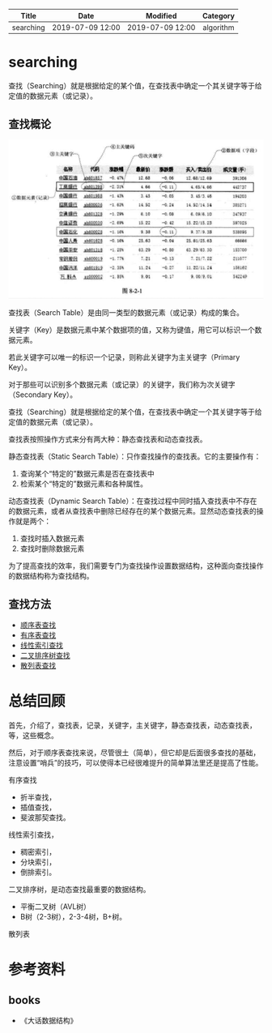 | Title                | Date             | Modified         | Category          |
|:--------------------:|:----------------:|:----------------:|:-----------------:|
| searching            | 2019-07-09 12:00 | 2019-07-09 12:00 | algorithm         |


# searching


查找（Searching）就是根据给定的某个值，在查找表中确定一个其关键字等于给定值的数据元素（或记录）。



## 查找概论




![](./images/searching_01.png)


查找表（Search Table）是由同一类型的数据元素（或记录）构成的集合。

关键字（Key）是数据元素中某个数据项的值，又称为键值，用它可以标识一个数据元素。

若此关键字可以唯一的标识一个记录，则称此关键字为主关键字（Primary Key）。

对于那些可以识别多个数据元素（或记录）的关键字，我们称为次关键字（Secondary Key）。

查找（Searching）就是根据给定的某个值，在查找表中确定一个其关键字等于给定值的数据元素（或记录）。





查找表按照操作方式来分有两大种：静态查找表和动态查找表。

静态查找表（Static Search Table）：只作查找操作的查找表。它的主要操作有：
1. 查询某个“特定的”数据元素是否在查找表中
2. 检索某个“特定的”数据元素和各种属性。

动态查找表（Dynamic Search Table）：在查找过程中同时插入查找表中不存在的数据元素，或者从查找表中删除已经存在的某个数据元素。显然动态查找表的操作就是两个：
1. 查找时插入数据元素
2. 查找时删除数据元素


为了提高查找的效率，我们需要专门为查找操作设置数据结构，这种面向查找操作的数据结构称为查找结构。




## 查找方法

- [顺序表查找](./sequential_search.md)
- [有序表查找](./sorted_search.md)
- [线性索引查找](./index_search.md)
- [二叉排序树查找](./binary_sort_tree_search.md)
- [散列表查找](./hash_search.md)





# 总结回顾


首先，介绍了，查找表，记录，关键字，主关键字，静态查找表，动态查找表，等，这些概念。

然后，对于顺序表查找来说，尽管很土（简单），但它却是后面很多查找的基础，
注意设置“哨兵”的技巧，可以使得本已经很难提升的简单算法里还是提高了性能。

有序查找
- 折半查找，
- 插值查找，
- 斐波那契查找。

线性索引查找，
- 稠密索引，
- 分块索引，
- 倒排索引。

二叉排序树，是动态查找最重要的数据结构。
- 平衡二叉树（AVL树）
- B树（2-3树），2-3-4树，B+树。



散列表



# 参考资料
## books
- 《大话数据结构》